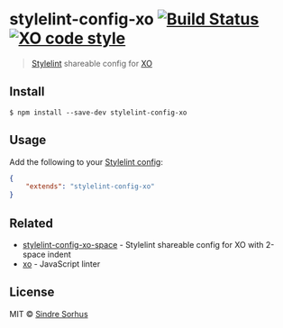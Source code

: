 # stylelint-config-xo [![Build Status](https://travis-ci.org/xojs/stylelint-config-xo.svg?branch=master)](https://travis-ci.org/sindresorhus/stylelint-config-xo) [![XO code style](https://img.shields.io/badge/code_style-XO-5ed9c7.svg)](https://github.com/xojs/xo)

> [Stylelint](https://stylelint.io) shareable config for [XO](https://github.com/xojs/xo)


## Install

```
$ npm install --save-dev stylelint-config-xo
```


## Usage

Add the following to your [Stylelint config](https://stylelint.io/user-guide/configuration/):

```json
{
	"extends": "stylelint-config-xo"
}
```


## Related

- [stylelint-config-xo-space](https://github.com/xojs/stylelint-config-xo-space) - Stylelint shareable config for XO with 2-space indent
- [xo](https://github.com/xojs/xo) - JavaScript linter


## License

MIT © [Sindre Sorhus](https://sindresorhus.com)
